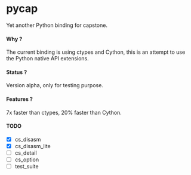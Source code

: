 # pycap
Yet another Python binding for capstone.

#### Why ?
The current binding is using ctypes and Cython, this is an attempt to use the
Python native API extensions.

#### Status ?
Version alpha, only for testing purpose.

#### Features ?

7x faster than ctypes, 20% faster than Cython.

#### TODO

- [x] cs_disasm
- [x] cs_disasm_lite
- [ ] cs_detail
- [ ] cs_option
- [ ] test_suite
